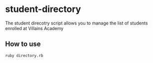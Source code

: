 # student-directory

The student direcotry script allows you to manage the list of students enrolled at Villains Academy

## How to use 

```shell
ruby directory.rb
```